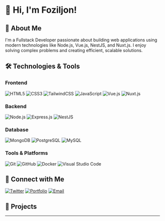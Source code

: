 # 👋 Hi, I'm Foziljon!



## 🚀 About Me

I'm a Fullstack Developer passionate about building web applications using modern technologies like Node.js, Vue.js, NestJS, and Nuxt.js. I enjoy solving complex problems and creating efficient, scalable solutions.



## 🛠️ Technologies & Tools

### Frontend
![HTML5](https://img.shields.io/badge/html5-E34F26?style=for-the-badge&logo=html5&logoColor=white)
![CSS3](https://img.shields.io/badge/css3-1572B6?style=for-the-badge&logo=css3&logoColor=white)
![TailwindCSS](https://img.shields.io/badge/tailwindcss-1572B6?style=for-the-badge&logo=tailwindcss&logoColor=white)
![JavaScript](https://img.shields.io/badge/javascript-F7DF1E?style=for-the-badge&logo=javascript&logoColor=black)
![Vue.js](https://img.shields.io/badge/vuejs-4FC08D?style=for-the-badge&logo=vue-dot-js&logoColor=white)
![Nuxt.js](https://img.shields.io/badge/nuxtjs-00C58E?style=for-the-badge&logo=nuxt-dot-js&logoColor=white)

### Backend
![Node.js](https://img.shields.io/badge/nodejs-339933?style=for-the-badge&logo=nodedotjs&logoColor=white)
![Express.js](https://img.shields.io/badge/express.js-000000?style=for-the-badge&logo=express&logoColor=white)
![NestJS](https://img.shields.io/badge/nestjs-E0234E?style=for-the-badge&logo=nestjs&logoColor=white)

### Database
![MongoDB](https://img.shields.io/badge/mongodb-47A248?style=for-the-badge&logo=mongodb&logoColor=white)
![PostgreSQL](https://img.shields.io/badge/postgresql-4479A1?style=for-the-badge&logo=PostgreSQL&logoColor=white)
![MySQL](https://img.shields.io/badge/mysql-4479A1?style=for-the-badge&logo=mysql&logoColor=white)

### Tools & Platforms
![Git](https://img.shields.io/badge/git-F05032?style=for-the-badge&logo=git&logoColor=white)
![GitHub](https://img.shields.io/badge/github-181717?style=for-the-badge&logo=github&logoColor=white)
![Docker](https://img.shields.io/badge/docker-2496ED?style=for-the-badge&logo=docker&logoColor=white)
![Visual Studio Code](https://img.shields.io/badge/Visual%20Studio%20Code-0078d7?style=for-the-badge&logo=visual%20studio%20code&logoColor=white)



## 🔗 Connect with Me


[![Twitter](https://img.shields.io/badge/telegram-1DA1F2?style=for-the-badge&logo=twitter&logoColor=white)](https://coderf.t.me)
[![Portfolio](https://img.shields.io/badge/portfolio-000000?style=for-the-badge&logo=About.me&logoColor=white)](https://drive.google.com/file/d/1UeWbd7ucZKYwUunwJ3_BwuTjiLXfwOzN/view)
[![Email](https://img.shields.io/badge/email-D14836?style=for-the-badge&logo=gmail&logoColor=white)](mailto:fakhriddinovf03@mail.ru)








## 📂 Projects

---
